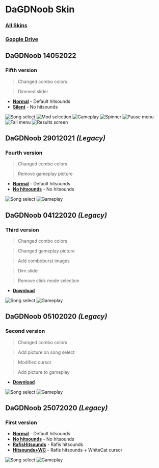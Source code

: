 # DaGDNoob Skin
### [All Skins](https://github.com/DaGDNoob/skinfolder/blob/main/README.md)
### [Google Drive](https://drive.google.com/drive/u/1/folders/1xCSq5m5KL6_jAyy2qoEyUbDaoTJ2mxQD)

## DaGDNoob 14052022
### Fifth version

> Changed combo colors

> Dimmed slider

- [**Normal**](https://drive.google.com/file/d/1OBbGhJj2ykat8Sir0ZDp6aS0tKzHqndy/view) - Default hitsounds
- [**Silent**](https://drive.google.com/file/d/1er_hVjvq3pQ8S2WTsSCW3bj_UMu7TK8c/view) - No hitsounds

![Song select](https://user-images.githubusercontent.com/29365478/203446823-143a88dc-3dc6-495a-b70d-f55b2de7ab49.png)
![Mod selection](https://user-images.githubusercontent.com/29365478/203447041-c2fdea0e-60da-4ebd-a9f5-5fc6be2d5b7e.png)
![Gameplay](https://user-images.githubusercontent.com/29365478/203447054-899006fa-8266-4f45-a911-6fe6e1ab8b38.png)
![Spinner](https://user-images.githubusercontent.com/29365478/203447063-92c83572-c237-4db5-8f0e-1969020b0ca6.png)
![Pause menu](https://user-images.githubusercontent.com/29365478/203447409-e36d38c3-9497-4d55-a5a2-affb7fd07363.png)
![Fail menu](https://user-images.githubusercontent.com/29365478/203447412-3bb227a1-a010-4bf8-b6a0-de2727b7427f.png)
![Results screen](https://user-images.githubusercontent.com/29365478/203447493-6b15a7cd-1fee-4959-896e-67aa5158250a.png)

## DaGDNoob 29012021 *(Legacy)*
### Fourth version

> Changed combo colors

> Remove gameplay picture

- [**Normal**](https://drive.google.com/file/d/1xzZSE5ME5tBYWvSjv-h6nMVhMBs_JitU/view) - Default hitsounds
- [**No hitsounds**](https://drive.google.com/file/d/1gxLycZIch257hPaWtSnAhrgqUfeT1Ykf/view) - No hitsounds

![Song select](https://user-images.githubusercontent.com/29365478/204071043-07cdd5a3-0227-4fbb-9792-d7debad839d0.png)
![Gameplay](https://user-images.githubusercontent.com/29365478/204071066-9195a7ae-743e-4235-98e1-ec9f68e3ba3c.png)

## DaGDNoob 04122020 *(Legacy)*
### Third version

> Changed combo colors

> Changed gameplay picture

> Add comboburst images

> Dim slider

> Remove click mode selection

- [**Download**](https://drive.google.com/file/d/1-0f8X6TfbkNYP2upUHdAtA2lh6BalO3T/view)

![Song select](https://user-images.githubusercontent.com/29365478/204070772-8bc56f3f-f8e5-49fe-931b-de108dfba102.png)
![Gameplay](https://user-images.githubusercontent.com/29365478/204070792-153c7f3d-2097-468c-927d-bf8aa5a3fd15.png)

## DaGDNoob 05102020 *(Legacy)*
### Second version

> Changed combo colors

> Add picture on song select

> Modified cursor

> Add picture to gameplay

- [**Download**](https://drive.google.com/file/d/1OqS-ndg8KN8f97-mPEypmsDugEjecSYw/view)

![Song select](https://user-images.githubusercontent.com/29365478/204070972-e6bc1fed-0e96-42f8-a8e5-49d59f4c11d8.png)
![Gameplay](https://user-images.githubusercontent.com/29365478/204070984-324c397b-19c0-41c2-a899-616e60f80d03.png)

## DaGDNoob 25072020 *(Legacy)*
### First version

- [**Normal**](https://drive.google.com/file/d/1e3Ui1hrPg9sw1opvcUYYdiHPO1OkJdEg/view) - Default hitsounds
- [**No hitsounds**](https://drive.google.com/file/d/1T0EifaSI2FaabPAN3PfOx_b4r7xZXt3V/view) - No hitsounds
- [**RafisHitsounds**](https://drive.google.com/file/d/1LQ9dS2UmNtRBXlmo_jP1xtarr9zWDqEv/view) - Rafis hitsounds
- [**Hitsounds+WC**](https://drive.google.com/file/d/19MhSjQ0lsQtWgGgWXP7cLAzWTO26aXMx/view) - Rafis hitsounds + WhiteCat cursor

![Song select](https://user-images.githubusercontent.com/29365478/204070914-445a3469-f821-4203-80e0-5651206068a2.png)
![Gameplay](https://user-images.githubusercontent.com/29365478/204070945-9592a8aa-5fa1-46ce-a36c-bbb9711bfa05.png)
